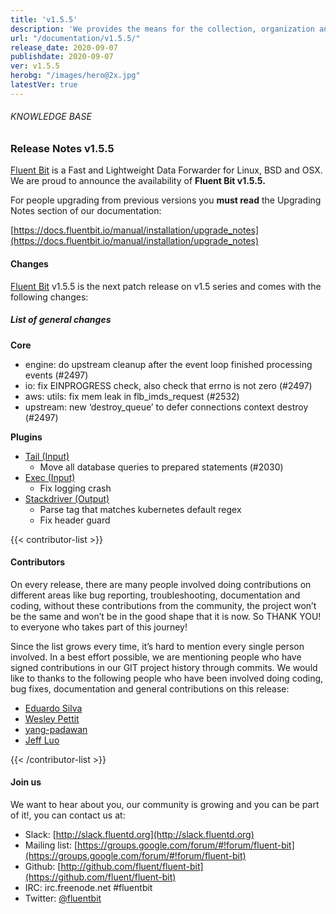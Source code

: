 ```yaml
---
title: 'v1.5.5'
description: 'We provides the means for the collection, organization and computerized retrieval of knowledgeand Lightweight Data Forwarder for Linux, BSD and OSX. We are proud to announce the availability of Fluent Bit v1.5.5.'
url: "/documentation/v1.5.5/"
release_date: 2020-09-07
publishdate: 2020-09-07
ver: v1.5.5
herobg: "/images/hero@2x.jpg"
latestVer: true
---
```


###### KNOWLEDGE BASE

### Release Notes v1.5.5

[Fluent Bit](https://fluentbit.io/) is a Fast and Lightweight Data Forwarder for Linux, BSD and OSX. We are proud to announce the availability of **Fluent Bit v1.5.5.**

For people upgrading from previous versions you **must read** the Upgrading Notes section of our documentation:

[https://docs.fluentbit.io/manual/installation/upgrade_notes](https://docs.fluentbit.io/manual/installation/upgrade_notes)

#### Changes

[Fluent Bit](https://fluentbit.io) v1.5.5 is the next patch release on v1.5 series and comes with the following changes:

##### List of general changes



**Core**

* engine: do upstream cleanup after the event loop finished processing events (#2497)
* io: fix EINPROGRESS check, also check that errno is not zero (#2497)
* aws: utils: fix mem leak in flb_imds_request (#2532)
* upstream: new ‘destroy_queue’ to defer connections context destroy (#2497)


**Plugins**

* [Tail (Input)](https://docs.fluentbit.io/manual/pipeline/inputs/tail/)
  * Move all database queries to prepared statements (#2030)
* [Exec (Input)](https://docs.fluentbit.io/manual/pipeline/inputs/exec/)
  * Fix logging crash
* [Stackdriver (Output)](https://docs.fluentbit.io/manual/pipeline/outputs/stackdriver/)
  * Parse tag that matches kubernetes default regex
  * Fix header guard


{{< contributor-list >}}

#### Contributors

On every release, there are many people involved doing contributions on different areas like bug reporting, troubleshooting, documentation and coding, without these contributions from the community, the project won’t be the same and won’t be in the good shape that it is now. So THANK YOU! to everyone who takes part of this journey!

Since the list grows every time, it’s hard to mention every single person involved. In a best effort possible, we are mentioning people who have signed contributions in our GIT project history through commits. We would like to thanks to the following people who have been involved doing coding, bug fixes, documentation and general contributions on this release:

* [Eduardo Silva](https://github.com/edsiper)
* [Wesley Pettit](https://github.com/PettitWesley)
* [yang-padawan](https://github.com/yang-padawan)
* [Jeff Luo](https://github.com/JeffLuoo)

{{< /contributor-list >}}

#### Join us

We want to hear about you, our community is growing and you can be part of it!, you can contact us at:

* Slack: [http://slack.fluentd.org](http://slack.fluentd.org)
* Mailing list: [https://groups.google.com/forum/#!forum/fluent-bit](https://groups.google.com/forum/#!forum/fluent-bit)
* Github: [http://github.com/fluent/fluent-bit](https://github.com/fluent/fluent-bit)
* IRC: irc.freenode.net #fluentbit
* Twitter: [@fluentbit](https://twitter.com/fluentbit)